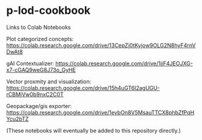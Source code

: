 # p-lod-cookbook
Links to Colab Notebooks

Plot categorized concepts: https://colab.research.google.com/drive/13CepZj0tKyjow9OLG2N8hyF4rnVDwAt8

gAI Contextualizer: https://colab.research.google.com/drive/1jjF4JEOJXG-x7-cGAQ9weG8J73o_GyHE

Vector proxmity and visualization: https://colab.research.google.com/drive/15h4uGT6I2agUGU-rCBMjVw0b9nxC2C0T

Geopackage/gis exporter: https://colab.research.google.com/drive/1eybOn8V5MsauTTCX8phbZfPqHYcu2bTZ

(These notebooks will eventually be added to this repository directly.)

